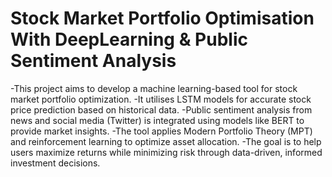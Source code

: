 # Stock Market Portfolio Optimisation With DeepLearning & Public Sentiment Analysis
-This project aims to develop a machine learning-based tool for stock market portfolio optimization.
-It utilises LSTM models for accurate stock price prediction based on historical data.
-Public sentiment analysis from news and social media (Twitter) is integrated using models like BERT to provide market insights.
-The tool applies Modern Portfolio Theory (MPT) and reinforcement learning to optimize asset allocation.
-The goal is to help users maximize returns while minimizing risk through data-driven, informed investment decisions.
